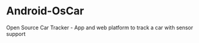 Android-OsCar
=============

Open Source Car Tracker - App and web platform to track a car with sensor support
